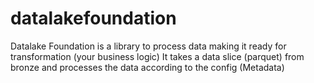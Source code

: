 # datalakefoundation

Datalake Foundation is a library to process data making it ready for transformation (your business logic)
It takes a data slice (parquet) from bronze and processes the data according to the config (Metadata)

